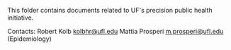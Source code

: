 
This folder contains documents related to UF's precision public health initiative.

Contacts:
  Robert Kolb  kolbhr@ufl.edu
  Mattia Prosperi m.prosperi@ufl.edu (Epidemiology)
